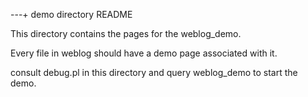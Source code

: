 ---+ demo directory README

This directory contains the pages for the weblog_demo.

Every file in weblog should have a demo page associated with it.

consult debug.pl in this directory and query weblog_demo
to start the demo.
